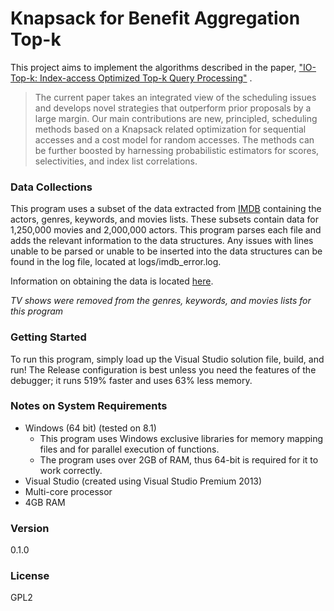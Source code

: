 # Knapsack for Benefit Aggregation Top-k
This project aims to implement the algorithms described in the paper, ["IO-Top-k: Index-access Optimized Top-k Query Processing"] .

> The current paper takes an integrated view of the scheduling
issues and develops novel strategies that outperform prior
proposals by a large margin. Our main contributions are
new, principled, scheduling methods based on a Knapsack related
optimization for sequential accesses and a cost model
for random accesses. The methods can be further boosted by
harnessing probabilistic estimators for scores, selectivities,
and index list correlations.

### Data Collections
This program uses a subset of the data extracted from [IMDB] containing the actors, genres, keywords, and movies lists. These subsets  contain data for 1,250,000 movies and 2,000,000 actors. This program parses each file and adds the relevant information to the data structures. Any issues with lines unable to be parsed or unable to be inserted into the data structures can be found in the log file, located at logs/imdb_error.log.

Information on obtaining the data is located [here][imdb-data].

*TV shows were removed from the genres, keywords, and movies lists for this program*

### Getting Started
To run this program, simply load up the Visual Studio solution file, build, and run! The Release configuration is best unless you need the features of the debugger; it runs 519% faster and uses 63% less memory.

### Notes on System Requirements
* Windows (64 bit) (tested on 8.1)
    * This program uses Windows exclusive libraries for memory mapping files and for parallel execution of functions.
    * The program uses over 2GB of RAM, thus 64-bit is required for it to work correctly.
* Visual Studio (created using Visual Studio Premium 2013)
* Multi-core processor
* 4GB RAM

### Version
0.1.0

### License
GPL2

["IO-Top-k: Index-access Optimized Top-k Query Processing"]: <http://www.vldb.org/conf/2006/p475-bast.pdf>
[IMDB]: <http://www.imdb.com/>
[imdb-data]: <http://www.imdb.com/interfaces>